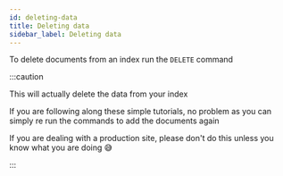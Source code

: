 ```yaml
---
id: deleting-data
title: Deleting data
sidebar_label: Deleting data
---
```


To delete documents from an index run the `DELETE` command

:::caution

This will actually delete the data from your index

If you are following along these simple tutorials, no problem as you can simply re run the commands to add the documents again

If you are dealing with a production site, please don't do this unless you know what you are doing 😅

:::
